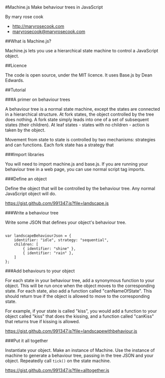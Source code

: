 #Machine.js
Make behaviour trees in JavaScript

By mary rose cook

* http://maryrosecook.com
* maryrosecook@maryrosecook.com

##What is Machine.js?

Machine.js lets you use a hierarchical state machine to control a JavaScript object.

##Licence

The code is open source, under the MIT licence.  It uses Base.js by Dean Edwards.

##Tutorial

###A primer on behaviour trees

A behaviour tree is a normal state machine, except the states are connected in a hierarchical structure.  At fork states, the object controlled by the tree does nothing.  A fork state simply leads into one of a set of subsequent states (their children).  At leaf states - states with no children - action is taken by the object.

Movement from state to state is controlled by two mechanisms: strategies and can functions. Each fork state has a strategy that

###Import libraries

You will need to import machine.js and base.js. If you are running your behaviour tree in a web page, you can use normal script tag imports.

###Define an object

Define the object that will be controlled by the behaviour tree. Any normal JavaScript object will do.

https://gist.github.com/991347.js?file=landscape.js

###Write a behaviour tree

Write some JSON that defines your object's behaviour tree.

<code>
var landscapeBehaviourJson = {
    identifier: "idle", strategy: "sequential",
    children: [
        { identifier: "shine" },
        { identifier: "rain" },
    ]
};
</code>

###Add behaviours to your object

For each state in your behaviour tree, add a synonymous function to your object. This will be run once when the object moves to the corresponding state. For each state, also add a function called "canNameOfState". This should return true if the object is allowed to move to the corresponding state.

For example, if your state is called "kiss", you would add a function to your object called "kiss" that does the kissing, and a function called "canKiss" that returns true if kissing is allowed.

https://gist.github.com/991347.js?file=landscapewithbehaviour.js

###Put it all together

Instantiate your object. Make an instance of Machine. Use the instance of machine to generate a behaviour tree, passing in the tree JSON and your object. Repeatedly call <code>tick()</code> on the state machine.

https://gist.github.com/991347.js?file=alltogether.js